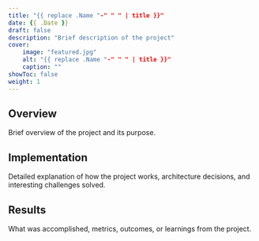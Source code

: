 ```yaml
---
title: "{{ replace .Name "-" " " | title }}"
date: {{ .Date }}
draft: false
description: "Brief description of the project"
cover:
    image: "featured.jpg"
    alt: "{{ replace .Name "-" " " | title }}"
    caption: ""
showToc: false
weight: 1
---
```


## Overview

Brief overview of the project and its purpose.

## Implementation

Detailed explanation of how the project works, architecture decisions, and interesting challenges solved.

## Results

What was accomplished, metrics, outcomes, or learnings from the project.
